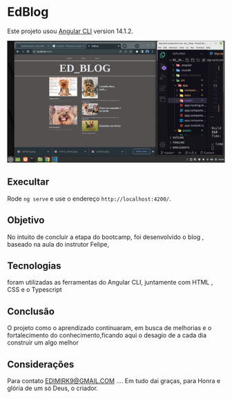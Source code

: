 # EdBlog

Este projeto usou [Angular CLI](https://github.com/angular/angular-cli) version 14.1.2.

<p>
  <img src="https://raw.githubusercontent.com/luizk9/angular_blog-Diio/main/src/assets/img/dog_blog.webp" />
 </p>

## Execultar

Rode `ng serve` e use o endereço `http://localhost:4200/`. 

## Objetivo
  No intuito de concluir a etapa do bootcamp, foi desenvolvido o blog , baseado na aula do instrutor Felipe,


## Tecnologias

 foram utilizadas as ferramentas do Angular CLI, juntamente com HTML , CSS e o Typescript


## Conclusão

O projeto como o aprendizado continuaram, em busca de melhorias e o fortalecimento do conhecimento,ficando aqui o desagio de a cada dia construir um algo melhor

## Considerações

Para contato EDIMIRK9@GMAIL.COM .... 
Em tudo dai graças, para Honra e glória de um só Deus, o criador.

